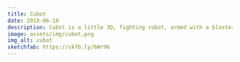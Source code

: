 ```yaml
---
title: Cubot
date: 2018-06-18
description: Cubot is a little 3D, fighting robot, armed with a blaster and a robotic arm. This model comes with a basic idle animation and a shooting pose. Made with Blender.
image: assets/img/cubot.png
img_alt: cubot
sketchfab: https://skfb.ly/6Wr96
---
```

